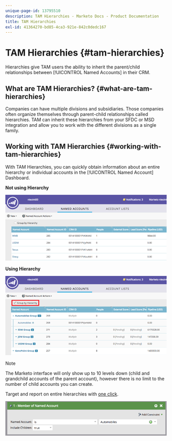 ```yaml
---
unique-page-id: 13795510
description: TAM Hierarchies - Marketo Docs - Product Documentation
title: TAM Hierarchies
exl-id: 41364270-bd85-4ca3-921e-842c0dedc167
---
```

# TAM Hierarchies {#tam-hierarchies}

Hierarchies give TAM users the ability to inherit the parent/child relationships between [!UICONTROL Named Accounts] in their CRM.

## What are TAM Hierarchies? {#what-are-tam-hierarchies}

Companies can have multiple divisions and subsidiaries. Those companies often organize themselves through parent-child relationships called hierarchies. TAM can inherit these hierarchies from your SFDC or MSD integration and allow you to work with the different divisions as a single family.

## Working with TAM Hierarchies {#working-with-tam-hierarchies}

With TAM Hierarchies, you can quickly obtain information about an entire hierarchy or individual accounts in the [!UICONTROL Named Account] Dashboard.

**Not using Hierarchy**

![](assets/before.png)

**Using Hierarchy**

![](assets/after.png)

>[!NOTE]
>
>The Marketo interface will only show up to 10 levels down (child and grandchild accounts of the parent account), however there is no limit to the number of child accounts you can create.

Target and report on entire hierarchies with [one click](/help/marketo/product-docs/target-account-management/engage/account-filters.md#member-of-named-account).

![](assets/member.png)
